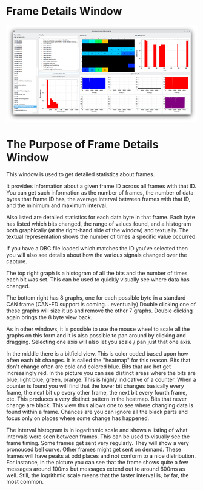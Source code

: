 Frame Details Window
======================

![Frame Details Window](./images/FrameInfoWindow.png)

The Purpose of Frame Details Window
===================================

This window is used to get detailed statistics about frames. 

It provides information about a given frame ID across all frames with that ID. You can get such information as the number of frames, the number of data bytes that frame ID has, the average interval between frames with that ID, and the minimum and maximum interval. 

Also listed are detailed statistics for each data byte in that frame. Each byte has listed which bits changed, the range of values found, and a histogram both graphically (at the right-hand side of the window) and textually. The textual representation shows the number of times a specific value occurred. 

If you have a DBC file loaded which matches the ID you've selected then you will also see details about how the various signals changed over the capture.

The top right graph is a histogram of all the bits and the number of times each bit was set. This can be used to quickly visually see where data has changed. 

The bottom right has 8 graphs, one for each possible byte in a standard CAN frame (CAN-FD support is coming... eventually) Double clicking one of these graphs will size it up and remove the other 7 graphs. Double clicking again brings the 8 byte view back.

As in other windows, it is possible to use the mouse wheel to scale all the graphs on this form and it is also possible to pan around by clicking and dragging. Selecting one axis will also let you scale / pan just that one axis.

In the middle there is a bitfield view. This is color coded based upon how often each bit changes. It is called the "heatmap" for this reason. Bits that don't change often are cold and colored blue. Bits that are hot get increasingly red. In the picture you can see distinct areas where the bits are blue, light blue, green, orange. This is highly indicative of a counter. When a counter is found you will find that the lower bit changes basically every frame, the next bit up every other frame, the next bit every fourth frame, etc. This produces a very distinct pattern in the heatmap. Bits that never change are black. This view thus allows one to see where changing data is found within a frame. Chances are you can ignore all the black parts and focus only on places where some change has happened.

The interval histogram is in logarithmic scale and shows a listing of what intervals were seen between frames. This can be used to visually see the frame timing. Some frames get sent very regularly. They will show a very pronouced bell curve. Other frames might get sent on demand. These frames will have peaks at odd places and not conform to a nice distribution. For instance, in the picture you can see that the frame shows quite a few messages around 100ms but messages extend out to around 600ms as well. Still, the logrithmic scale means that the faster interval is, by far, the most common.
